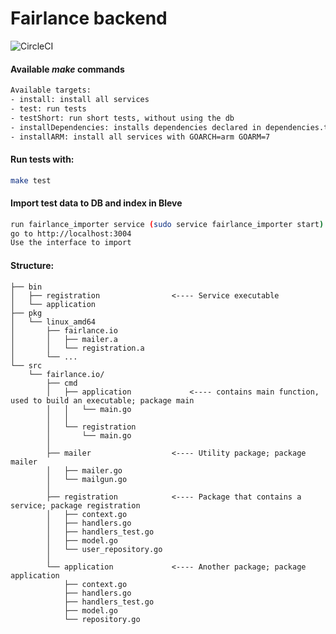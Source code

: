 # Fairlance backend

![CircleCI](https://circleci.com/gh/fairlance/backend.svg?style=shield&circle-token=274b1fc821de530df06b3cc3e99b599c12abfaab
 "")


#### Available *make* commands
```bash
Available targets:
- install: install all services
- test: run tests
- testShort: run short tests, without using the db
- installDependencies: installs dependencies declared in dependencies.txt
- installARM: install all services with GOARCH=arm GOARM=7
```

#### Run tests with:
```bash
make test
```

#### Import test data to DB and index in Bleve
```bash
run fairlance_importer service (sudo service fairlance_importer start)
go to http://localhost:3004
Use the interface to import
```

#### Structure:
```
├── bin
│   ├── registration                <---- Service executable
│   └── application
├── pkg
│   └── linux_amd64
│       ├── fairlance.io
│       │   ├── mailer.a
│       │   └── registration.a
│       └── ...
└── src
    └── fairlance.io/
        ├── cmd
        │   ├── application             <---- contains main function, used to build an executable; package main
        │   │   └── main.go
        │   │
        │   └── registration
        │       └── main.go
        │
        ├── mailer                  <---- Utility package; package mailer
        │   ├── mailer.go
        │   └── mailgun.go
        │
        ├── registration            <---- Package that contains a service; package registration
        │   ├── context.go
        │   ├── handlers.go
        │   ├── handlers_test.go
        │   ├── model.go
        │   └── user_repository.go
        │
        └── application             <---- Another package; package application
            ├── context.go
            ├── handlers.go
            ├── handlers_test.go
            ├── model.go
            └── repository.go
```
